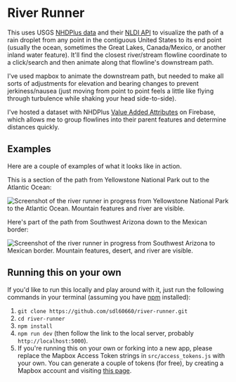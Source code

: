 # River Runner

This uses USGS [NHDPlus data](https://www.usgs.gov/core-science-systems/ngp/national-hydrography/nhdplus-high-resolution) and their [NLDI API](https://waterdata.usgs.gov/blog/nldi-intro/) to visualize the path of a rain droplet from any point in the contiguous United States to its end point (usually the ocean, sometimes the Great Lakes, Canada/Mexico, or another inland water feature). It'll find the closest river/stream flowline coordinate to a click/search and then animate along that flowline's downstream path.

I've used mapbox to animate the downstream path, but needed to make all sorts of adjustments for elevation and bearing changes to prevent jerkiness/nausea (just moving from point to point feels a little like flying through turbulence while shaking your head side-to-side).

I've hosted a dataset with NHDPlus [Value Added Attributes](https://www.usgs.gov/core-science-systems/ngp/national-hydrography/value-added-attributes-vaas) on Firebase, which allows me to group flowlines into their parent features and determine distances quickly.

## Examples

Here are a couple of examples of what it looks like in action.

This is a section of the path from Yellowstone National Park out to the Atlantic Ocean:

![Screenshot of the river runner in progress from Yellowstone National Park to the Atlantic Ocean. Mountain features and river are visible.](https://github.com/sdl60660/river-runner/blob/main/public/images/preview_image.png?raw=true)

Here's part of the path from Southwest Arizona down to the Mexican border:

![Screenshot of the river runner in progress from Southwest Arizona to Mexican border. Mountain features, desert, and river are visible.](https://github.com/sdl60660/river-runner/blob/main/public/images/example-2-az.png?raw=true)

## Running this on your own

If you'd like to run this locally and play around with it, just run the following commands in your terminal (assuming you have [npm](https://www.npmjs.com/get-npm) installed):

1. `git clone https://github.com/sdl60660/river-runner.git`
2. `cd river-runner`
3. `npm install`
4. `npm run dev` (then follow the link to the local server, probably `http://localhost:5000`).
5. If you're running this on your own or forking into a new app, please replace the Mapbox Access Token strings in `src/access_tokens.js` with your own. You can generate a couple of tokens (for free), by creating a Mapbox account and visiting [this page](https://account.mapbox.com/access-tokens/).
